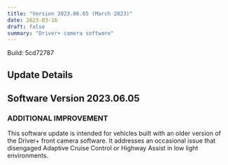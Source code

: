 ```yaml
---
title: "Version 2023.06.05 (March 2023)"
date: 2023-03-16
draft: false
summary: "Driver+ camera software"
---
```

Build: 5cd72787

## Update Details

## Software Version 2023.06.05

### ADDITIONAL IMPROVEMENT
This software update is intended for vehicles built with an older version of the Driver+ front camera software. It addresses an occasional issue that disengaged Adaptive Cruise Control or Highway Assist in low light environments.